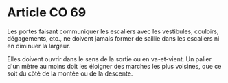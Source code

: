 # Article CO 69

Les portes faisant communiquer les escaliers avec les vestibules, couloirs, dégagements, etc., ne doivent jamais former de saillie dans les escaliers ni en diminuer la largeur.

Elles doivent ouvrir dans le sens de la sortie ou en va-et-vient. Un palier d'un mètre au moins doit les éloigner des marches les plus voisines, que ce soit du côté de la montée ou de la descente.

